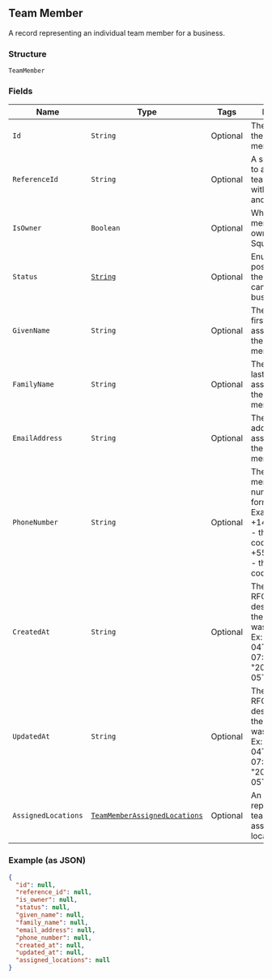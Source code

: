 ## Team Member

A record representing an individual team member for a business.

### Structure

`TeamMember`

### Fields

| Name | Type | Tags | Description |
|  --- | --- | --- | --- |
| `Id` | `String` | Optional | The unique ID for the team member. |
| `ReferenceId` | `String` | Optional | A second ID used to associate the team member with an entity in another system. |
| `IsOwner` | `Boolean` | Optional | Whether the team member is the owner of the Square account. |
| `Status` | [`String`](/doc/models/team-member-status.md) | Optional | Enumerates the possible statuses the team member can have within a business. |
| `GivenName` | `String` | Optional | The given (i.e., first) name associated with the team member. |
| `FamilyName` | `String` | Optional | The family (i.e., last) name associated with the team member. |
| `EmailAddress` | `String` | Optional | The email address associated with the team member. |
| `PhoneNumber` | `String` | Optional | The team member's phone number in E.164 format. Examples:<br>+14155552671 - the country code is 1 for US<br>+551155256325 - the country code is 55 for BR |
| `CreatedAt` | `String` | Optional | The timestamp in RFC 3339 format describing when the team member was created.<br>Ex: "2018-10-04T04:00:00-07:00" or "2019-02-05T12:00:00Z" |
| `UpdatedAt` | `String` | Optional | The timestamp in RFC 3339 format describing when the team member was last updated.<br>Ex: "2018-10-04T04:00:00-07:00" or "2019-02-05T12:00:00Z" |
| `AssignedLocations` | [`TeamMemberAssignedLocations`](/doc/models/team-member-assigned-locations.md) | Optional | An object that represents a team member's assignment to locations. |

### Example (as JSON)

```json
{
  "id": null,
  "reference_id": null,
  "is_owner": null,
  "status": null,
  "given_name": null,
  "family_name": null,
  "email_address": null,
  "phone_number": null,
  "created_at": null,
  "updated_at": null,
  "assigned_locations": null
}
```

